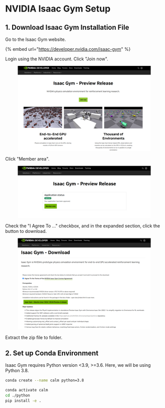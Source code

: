 # NVIDIA Isaac Gym Setup

## 1. Download Isaac Gym Installation File

Go to the Isaac Gym website.

{% embed url="https://developer.nvidia.com/isaac-gym" %}

Login using the NVIDIA account. Click "Join now".

<figure><img src="../.gitbook/assets/image (167).png" alt=""><figcaption></figcaption></figure>



Click "Member area".

<figure><img src="../.gitbook/assets/image (168).png" alt=""><figcaption></figcaption></figure>

Check the "I Agree To ..." checkbox, and in the expanded section, click the button to download.

<figure><img src="../.gitbook/assets/image (169).png" alt=""><figcaption></figcaption></figure>



Extract the zip file to folder.





## 2. Set up Conda Environment

Isaac Gym requires Python version <3.9, >=3.6. Here, we will be using Python 3.8.

```bash
conda create --name calm python=3.8
```



```bash
conda activate calm
cd ./python
pip install -e .

```



